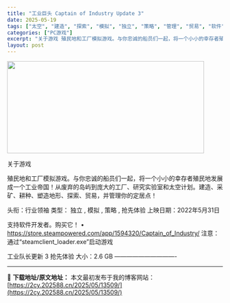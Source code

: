 ```yaml
---
title: "工业巨头 Captain of Industry Update 3"
date: 2025-05-19
tags: ["太空", "建造", "探索", "模拟", "独立", "策略", "管理", "贸易", "软件", "采矿"]
categories: ["PC游戏"]
excerpt: "关于游戏 殖民地和工厂模拟游戏。与你忠诚的船员们一起，将一个小小的幸存者殖民地发展成一个工业帝国！从废弃的岛屿到庞大的工厂、研究实验室和太空计划。建造、采矿、耕种、塑造地形、探索、贸易，并管理你的定居点！ 头衔：行业领袖 类型： 独立 , 模拟 , 策略 , 抢先体验 上映日期：2022年5月31日&hellip;"
layout: post
---
```


<img src="https://2cy.202588.cn/wp-content/uploads/2025/05/2025051914345633.webp" alt="" width="460" height="215" class="aligncenter size-full wp-image-13494" />

关于游戏

殖民地和工厂模拟游戏。与你忠诚的船员们一起，将一个小小的幸存者殖民地发展成一个工业帝国！从废弃的岛屿到庞大的工厂、研究实验室和太空计划。建造、采矿、耕种、塑造地形、探索、贸易，并管理你的定居点！

头衔：行业领袖
类型： 独立 , 模拟 , 策略 , 抢先体验
上映日期：2022年5月31日

支持软件开发者。购买它！
• https://store.steampowered.com/app/1594320/Captain_of_Industry/
注意：通过“steamclient_loader.exe”启动游戏

工业队长更新 3 抢先体验
大小：2.6 GB
——————————- 

---
📖 **下载地址/原文地址：** 本文最初发布于我的博客网站：[https://2cy.202588.cn/2025/05/13509/](https://2cy.202588.cn/2025/05/13509/)
